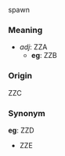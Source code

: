 spawn
### Meaning
+ _adj_: ZZA
    + __eg__: ZZB

### Origin

ZZC

### Synonym

__eg__: ZZD

+ ZZE



